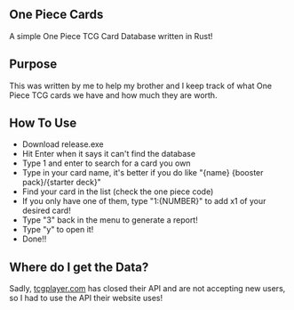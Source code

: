 ## One Piece Cards
A simple One Piece TCG Card Database written in Rust!

## Purpose
This was written by me to help my brother and I keep track of what One Piece TCG cards we have and how much they are worth.

## How To Use
- Download release.exe
- Hit Enter when it says it can't find the database
- Type 1 and enter to search for a card you own
- Type in your card name, it's better if you do like "{name} {booster pack}/{starter deck}"
- Find your card in the list (check the one piece code)
- If you only have one of them, type "1:{NUMBER}" to add x1 of your desired card!
- Type "3" back in the menu to generate a report!
- Type "y" to open it!
- Done!!

## Where do I get the Data?
Sadly, [tcgplayer.com](https://tcgplayer.com) has closed their API and are not accepting new users, so I had to use the API their website uses!
